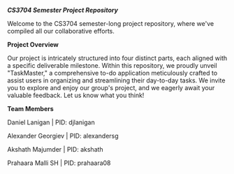 ***CS3704 Semester Project Repository***

Welcome to the CS3704 semester-long project repository, where we've compiled all our collaborative efforts.

**Project Overview**

Our project is intricately structured into four distinct parts, each aligned with a specific deliverable milestone. Within this repository, we proudly unveil "TaskMaster," a comprehensive to-do application meticulously crafted to assist users in organizing and streamlining their day-to-day tasks. We invite you to explore and enjoy our group's project, and we eagerly await your valuable feedback. Let us know what you think!

**Team Members**

Daniel Lanigan | PID: djlanigan

Alexander Georgiev | PID: alexandersg

Akshath Majumder | PID: akshath

Prahaara Malli SH | PID: prahaara08
